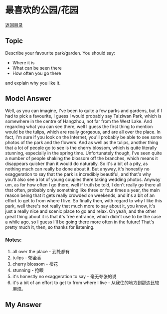 # 最喜欢的公园/花园
[返回目录](README.md)
## Topic
Describe your favourite park/garden. You should say:

- Where it is
- What can be seen there
- How often you go there 

and explain why you like it.
## Model Answer
Well, as you can imagine, I've been to quite a few parks and gardens, but if I had to pick a favourite, I guess I would probably say Taiziwan Park, which is somewhere in the centre of Hangzhou, not far from the West Lake.
And regarding what you can see there, well I guess the first thing to mention would be the tulips, which are really gorgeous, and are all over the place. In fact, I'm sure if you look on the Internet, you'll probably be able to see some photos of the park and the flowers. And as well as the tulips, another thing that a lot of people go to see is the cherry blossom, which is quite literally stunning, especially in the spring time. Unfortunately though, I've seen quite a number of people shaking the blossom off the branches, which means it disappears quicker than it would do naturally. So it's a bit of a pity, as nothing much can really be done about it. But anyway, it's honestly no exaggeration to say that the park is incredibly beautiful, and that's why you'll also see a lot of young couples there taking wedding photos.
Anyway um, as for how often I go there, well if truth be told, I don't really go there all that often, probably only something like three or four times a year, the main reason being that it gets really crowded on weekends, and it's a bit of an effort to get to from where I live.
So finally then, with regard to why I like this park, well there's not really that much more to say about it, you know, it's just a really nice and scenic place to go and relax. Oh yeah, and the other great thing about it is that it's free entrance, which didn't use to be the case a while ago, so I guess I'll be going there more often in the future!
That's pretty much it, then, so thanks for listening.

### Notes:
1. all over the place - 到处都有
2. tulips - 郁金香
3. cherry blossom - 樱花
4. stunning - 抢眼
5. it's honestly no exaggeration to say - 毫无夸张的说
6. it's a bit of an effort to get to from where I live - 从我住的地方到那边比较麻烦。
## My Answer



